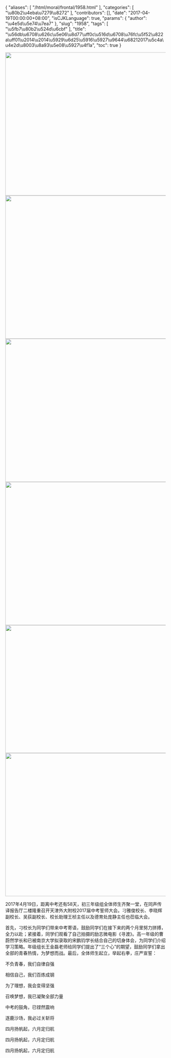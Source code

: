 {
    "aliases": [
        "/html/moral/frontal/1958.html"
    ],
    "categories": [
        "\u80b2\u4eba\u7279\u8272"
    ],
    "contributors": [],
    "date": "2017-04-19T00:00:00+08:00",
    "isCJKLanguage": true,
    "params": {
        "author": "\u4e5d\u5e74\u7ea7"
    },
    "slug": "1958",
    "tags": [
        "\u5fb7\u80b2\u524d\u6cbf"
    ],
    "title": "\u56db\u6708\u626c\u5e06\u8d77\uff0c\u516d\u6708\u76fc\u5f52\u822a\uff01\u2014\u2014\u5929\u6d25\u5916\u5927\u9644\u68212017\u5c4a\u4e2d\u8003\u8a93\u5e08\u5927\u4f1a",
    "toc": true
}


<img
    src="https://cdn.tfls.online/mirror/full/8edead9f2d68fad11419aabc1b73d46468fd2ebf.jpg"
    style="display:block;margin-left:auto;margin-right:auto;"
    decoding="async"
    fetchpriority="auto"
    loading="lazy"
    height="450"
    width="600"
/>
<img
    src="https://cdn.tfls.online/mirror/full/4a60dba266b4a8c12cae6b730a04d27342062f8b.jpg"
    style="display:block;margin-left:auto;margin-right:auto;"
    decoding="async"
    fetchpriority="auto"
    loading="lazy"
    height="450"
    width="600"
/>
<img
    src="https://cdn.tfls.online/mirror/full/bdf0cfa357cf64678fafa5671ae6c479eef6ee9d.jpg"
    style="display:block;margin-left:auto;margin-right:auto;"
    decoding="async"
    fetchpriority="auto"
    loading="lazy"
    height="450"
    width="600"
/>
<img
    src="https://cdn.tfls.online/mirror/full/a6bdf0effb25434f965a9c44c37f814102b92ada.jpg"
    style="display:block;margin-left:auto;margin-right:auto;"
    decoding="async"
    fetchpriority="auto"
    loading="lazy"
    height="450"
    width="600"
/>
<img
    src="https://cdn.tfls.online/mirror/full/a6ee1b83c7e74652e05b2699e54291338a60f086.jpg"
    style="display:block;margin-left:auto;margin-right:auto;"
    decoding="async"
    fetchpriority="auto"
    loading="lazy"
    height="402"
    width="600"
/>
<img
    src="https://cdn.tfls.online/mirror/full/b56cf887438180def82844ff4c8a37857b667249.jpg"
    style="display:block;margin-left:auto;margin-right:auto;"
    decoding="async"
    fetchpriority="auto"
    loading="lazy"
    height="450"
    width="600"
/>




  





2017年4月19日，距离中考还有58天，初三年级组全体师生齐聚一堂，在同声传译报告厅二楼隆重召开天津外大附校2017届中考誓师大会。刁雅俊校长、李晓辉副校长、吴荻副校长、校长助理王桢主任以及德育处庞静主任也莅临大会。




首先，刁校长为同学们带来中考寄语，鼓励同学们在接下来的两个月里努力拼搏，全力以赴；紧接着，同学们观看了自己拍摄的励志微电影《寻渡》。高一年级的曹蔚然学长和已被南京大学拟录取的宋鹏钧学长结合自己的切身体会，为同学们介绍学习策略。年级组长王金磊老师给同学们提出了“三个心”的期望，鼓励同学们拿出全部的青春热情，为梦想而战。最后，全体师生起立，举起右拳，庄严宣誓：




不负青春，我们自律自强




相信自己，我们百炼成钢




为了理想，我会变得坚强




召唤梦想，我已凝聚全部力量




中考的鼓角，已铿然震响




逐鹿沙场，我必过关斩将




四月扬帆起，六月定归航




四月扬帆起，六月定归航




四月扬帆起，六月定归航




  



